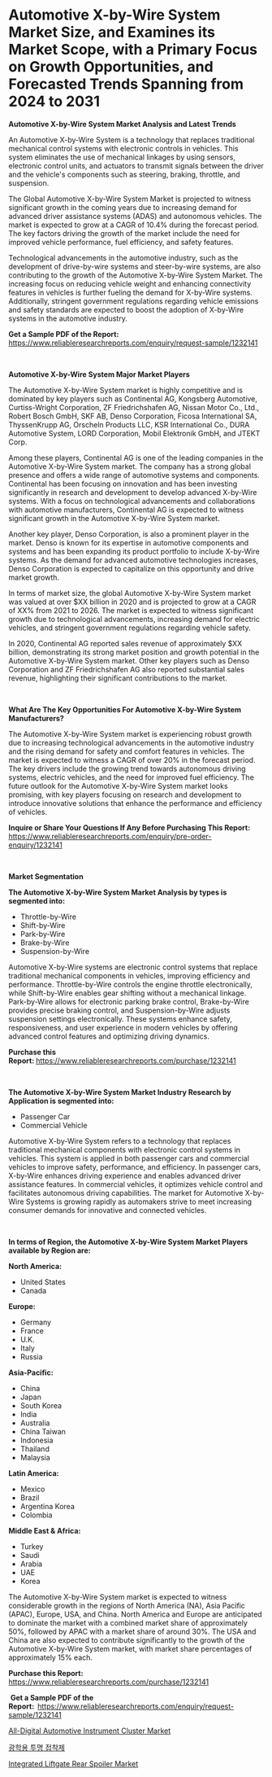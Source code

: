 <p><h1>Automotive X-by-Wire System Market Size, and Examines its Market Scope, with a Primary Focus on Growth Opportunities, and Forecasted Trends Spanning from 2024 to 2031</h1></p><p><strong>Automotive X-by-Wire System Market Analysis and Latest Trends</strong></p>
<p><p>An Automotive X-by-Wire System is a technology that replaces traditional mechanical control systems with electronic controls in vehicles. This system eliminates the use of mechanical linkages by using sensors, electronic control units, and actuators to transmit signals between the driver and the vehicle's components such as steering, braking, throttle, and suspension.</p><p>The Global Automotive X-by-Wire System Market is projected to witness significant growth in the coming years due to increasing demand for advanced driver assistance systems (ADAS) and autonomous vehicles. The market is expected to grow at a CAGR of 10.4% during the forecast period. The key factors driving the growth of the market include the need for improved vehicle performance, fuel efficiency, and safety features.</p><p>Technological advancements in the automotive industry, such as the development of drive-by-wire systems and steer-by-wire systems, are also contributing to the growth of the Automotive X-by-Wire System Market. The increasing focus on reducing vehicle weight and enhancing connectivity features in vehicles is further fueling the demand for X-by-Wire systems. Additionally, stringent government regulations regarding vehicle emissions and safety standards are expected to boost the adoption of X-by-Wire systems in the automotive industry.</p></p>
<p><strong>Get a Sample PDF of the Report:&nbsp;</strong> <a href="https://www.reliableresearchreports.com/enquiry/request-sample/1232141">https://www.reliableresearchreports.com/enquiry/request-sample/1232141</a></p>
<p>&nbsp;</p>
<p><strong>Automotive X-by-Wire System Major Market Players</strong></p>
<p><p>The Automotive X-by-Wire System market is highly competitive and is dominated by key players such as Continental AG, Kongsberg Automotive, Curtiss-Wright Corporation, ZF Friedrichshafen AG, Nissan Motor Co., Ltd., Robert Bosch GmbH, SKF AB, Denso Corporation, Ficosa International SA, ThyssenKrupp AG, Orscheln Products LLC, KSR International Co., DURA Automotive System, LORD Corporation, Mobil Elektronik GmbH, and JTEKT Corp.</p><p>Among these players, Continental AG is one of the leading companies in the Automotive X-by-Wire System market. The company has a strong global presence and offers a wide range of automotive systems and components. Continental has been focusing on innovation and has been investing significantly in research and development to develop advanced X-by-Wire systems. With a focus on technological advancements and collaborations with automotive manufacturers, Continental AG is expected to witness significant growth in the Automotive X-by-Wire System market.</p><p>Another key player, Denso Corporation, is also a prominent player in the market. Denso is known for its expertise in automotive components and systems and has been expanding its product portfolio to include X-by-Wire systems. As the demand for advanced automotive technologies increases, Denso Corporation is expected to capitalize on this opportunity and drive market growth.</p><p>In terms of market size, the global Automotive X-by-Wire System market was valued at over $XX billion in 2020 and is projected to grow at a CAGR of XX% from 2021 to 2026. The market is expected to witness significant growth due to technological advancements, increasing demand for electric vehicles, and stringent government regulations regarding vehicle safety.</p><p>In 2020, Continental AG reported sales revenue of approximately $XX billion, demonstrating its strong market position and growth potential in the Automotive X-by-Wire System market. Other key players such as Denso Corporation and ZF Friedrichshafen AG also reported substantial sales revenue, highlighting their significant contributions to the market.</p></p>
<p>&nbsp;</p>
<p><strong>What Are The Key Opportunities For Automotive X-by-Wire System Manufacturers?</strong></p>
<p><p>The Automotive X-by-Wire System market is experiencing robust growth due to increasing technological advancements in the automotive industry and the rising demand for safety and comfort features in vehicles. The market is expected to witness a CAGR of over 20% in the forecast period. The key drivers include the growing trend towards autonomous driving systems, electric vehicles, and the need for improved fuel efficiency. The future outlook for the Automotive X-by-Wire System market looks promising, with key players focusing on research and development to introduce innovative solutions that enhance the performance and efficiency of vehicles.</p></p>
<p><strong>Inquire or Share Your Questions If Any Before Purchasing This Report:</strong> <a href="https://www.reliableresearchreports.com/enquiry/pre-order-enquiry/1232141">https://www.reliableresearchreports.com/enquiry/pre-order-enquiry/1232141</a></p>
<p>&nbsp;</p>
<p><strong>Market Segmentation</strong></p>
<p><strong>The Automotive X-by-Wire System Market Analysis by types is segmented into:</strong></p>
<p><ul><li>Throttle-by-Wire</li><li>Shift-by-Wire</li><li>Park-by-Wire</li><li>Brake-by-Wire</li><li>Suspension-by-Wire</li></ul></p>
<p><p>Automotive X-by-Wire systems are electronic control systems that replace traditional mechanical components in vehicles, improving efficiency and performance. Throttle-by-Wire controls the engine throttle electronically, while Shift-by-Wire enables gear shifting without a mechanical linkage. Park-by-Wire allows for electronic parking brake control, Brake-by-Wire provides precise braking control, and Suspension-by-Wire adjusts suspension settings electronically. These systems enhance safety, responsiveness, and user experience in modern vehicles by offering advanced control features and optimizing driving dynamics.</p></p>
<p><strong>Purchase this Report:&nbsp;</strong><a href="https://www.reliableresearchreports.com/purchase/1232141">https://www.reliableresearchreports.com/purchase/1232141</a></p>
<p>&nbsp;</p>
<p><strong>The Automotive X-by-Wire System Market Industry Research by Application is segmented into:</strong></p>
<p><ul><li>Passenger Car</li><li>Commercial Vehicle</li></ul></p>
<p><p>Automotive X-by-Wire System refers to a technology that replaces traditional mechanical components with electronic control systems in vehicles. This system is applied in both passenger cars and commercial vehicles to improve safety, performance, and efficiency. In passenger cars, X-by-Wire enhances driving experience and enables advanced driver assistance features. In commercial vehicles, it optimizes vehicle control and facilitates autonomous driving capabilities. The market for Automotive X-by-Wire Systems is growing rapidly as automakers strive to meet increasing consumer demands for innovative and connected vehicles.</p></p>
<p>&nbsp;</p>
<p><strong>In terms of Region, the Automotive X-by-Wire System Market Players available by Region are:</strong></p>
<p>
    <p> <strong> North America: </strong>
        <ul>
            <li>United States</li>
            <li>Canada</li>
        </ul>
        </p> 
    <p> <strong> Europe: </strong>
        <ul>
            <li>Germany</li>
            <li>France</li>
            <li>U.K.</li>
            <li>Italy</li>
            <li>Russia</li>
        </ul>
        </p> 
    <p> <strong> Asia-Pacific: </strong>
        <ul>
            <li>China</li>
            <li>Japan</li>
            <li>South Korea</li>
            <li>India</li>
            <li>Australia</li>
            <li>China Taiwan</li>
            <li>Indonesia</li>
            <li>Thailand</li>
            <li>Malaysia</li>
        </ul>
        </p> 
    <p> <strong> Latin America: </strong>
        <ul>
            <li>Mexico</li>
            <li>Brazil</li>
            <li>Argentina Korea</li>
            <li>Colombia</li>
        </ul>
        </p> 
    <p> <strong> Middle East & Africa: </strong>
        <ul>
            <li>Turkey</li>
            <li>Saudi</li>
            <li>Arabia</li>
            <li>UAE</li>
            <li>Korea</li>
        </ul>
    </p>
    </p>
<p><p>The Automotive X-by-Wire System market is expected to witness considerable growth in the regions of North America (NA), Asia Pacific (APAC), Europe, USA, and China. North America and Europe are anticipated to dominate the market with a combined market share of approximately 50%, followed by APAC with a market share of around 30%. The USA and China are also expected to contribute significantly to the growth of the Automotive X-by-Wire System market, with market share percentages of approximately 15% each.</p></p>
<p><strong>Purchase this Report: </strong><a href="https://www.reliableresearchreports.com/purchase/1232141">https://www.reliableresearchreports.com/purchase/1232141</a></p>
<p>&nbsp;<strong>Get a Sample PDF of the Report:&nbsp;&nbsp;</strong><a href="https://www.reliableresearchreports.com/enquiry/request-sample/1232141">https://www.reliableresearchreports.com/enquiry/request-sample/1232141</a></p>
<p><strong></strong></p>
<p><p><a href="https://github.com/pjcfca/Market-Research-Report-List-1/blob/main/all-digital-automotive-instrument-cluster-market.md">All-Digital Automotive Instrument Cluster Market</a></p><p><a href="https://medium.com/@codykrris446578/%EA%B4%91%ED%95%99%EC%A0%81%EC%9C%BC%EB%A1%9C-%ED%88%AC%EB%AA%85%ED%95%9C-%EC%A0%91%EC%B0%A9%EC%A0%9C-%EC%8B%9C%EC%9E%A5-%EA%B7%9C%EB%AA%A8%EB%8A%94-%EA%B8%80%EB%A1%9C%EB%B2%8C-%EC%82%B0%EC%97%85%EC%97%90%EC%84%9C-%EC%B5%9C%EA%B3%A0%EC%9D%98-%EB%A7%88%EC%BC%80%ED%8C%85-%EC%B1%84%EB%84%90%EC%9D%84-%EB%82%98%ED%83%80%EB%83%85%EB%8B%88%EB%8B%A4-a4577d0b61f0">광학용 투명 접착제</a></p><p><a href="https://github.com/johnbach50/Market-Research-Report-List-2/blob/main/integrated-liftgate-rear-spoiler-market.md">Integrated Liftgate Rear Spoiler Market</a></p></p>